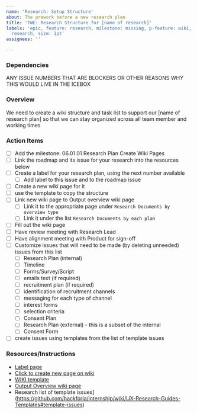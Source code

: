 ```yaml
---
name: 'Research: Setup Structure'
about: The prework before a new research plan
title: 'TWE: Research Structure for [name of research]'
labels: 'epic, feature: research, milestone: missing, p-feature: wiki, role: UI/UX
  research, size: 1pt'
assignees: ''

---
```


### Dependencies
ANY ISSUE NUMBERS THAT ARE BLOCKERS OR OTHER REASONS WHY THIS WOULD LIVE IN THE ICEBOX

### Overview
We need to create a wiki structure and task list to support our [name of research plan] so that we can stay organized across all team member and working times

### Action Items
- [ ] Add the milestone: 06.01.01 Research Plan Create Wiki Pages
- [ ] Link the roadmap and its issue for your research into the resources below
- [ ] Create a label for your research plan, using the next number available
  - [ ] Add label to this issue and to the roadmap issue
- [ ] Create a new wiki page for it
- [ ] use the template to copy the structure
- [ ] Link new wiki page to Output overview wiki page
   - [ ] Link it to the appropriate page under `Research Documents by overview type`
   - [ ] Link it under the list `Research Documents by each plan`
- [ ] Fill out the wiki page
- [ ] Have review meeting with Research Lead
- [ ] Have alignment meeting with Product for sign-off
- [ ] Customize issues that will need to be made  (by deleting unneeded) issues from this list
  - [ ] Research Plan (internal)
  - [ ] Timeline
  - [ ] Forms/Survey/Script
  - [ ] emails text (if required)
  - [ ] recruitment plan (if required)
  - [ ] identification of recruitment channels
  - [ ] messaging for each type of channel
  - [ ] interest forms
  - [ ] selection criteria
  - [ ] Consent Plan
  - [ ] Research Plan (external) - this is a subset of the internal
  - [ ] Consent Form
-  [ ] create issues using templates from the list of template issues

### Resources/Instructions
- [Label page](https://github.com/hackforla/internship/labels?q=RP)
- [Click to create new page on wiki](https://github.com/hackforla/internship/wiki/_new)
- [WIKI template](https://github.com/hackforla/internship/wiki/research-wiki-template)
- [Output Overview wiki page](https://github.com/hackforla/internship/wiki/Research-Output-Overview)
- Research list of template issues](https://github.com/hackforla/internship/wiki/UX-Research-Guides-Templates#template-issues)

